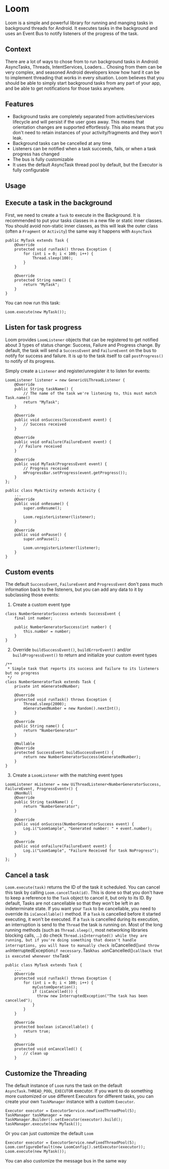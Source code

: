Loom
====

Loom is a simple and powerful library for running and manging tasks in background threads for Android.
It executes tasks in the background and uses an Event Bus to notify listeners of the progress of the task.

Context
-------
There are a lot of ways to chose from to run background tasks in Android: AsyncTasks, Threads, IntentServices, Loaders...
Chosing from them can be very complex, and seasoned Android developers know how hard it can be to implement threading that works in every situation.
Loom believes that you should be able to simply start background tasks from any part of your app, and be able to get notifications for those tasks anywhere.


Features
--------
  - Background tasks are completely separated from activities/services lifecycle and will persist if the user goes away. This means that orientation changes are supported effortlessly. This also means that you don't need to retain instances of your activity/fragments and they won't leak. 
  - Background tasks can be cancelled at any time
  - Listeners can be notified when a task succeeds, fails, or when a task progress has changed
  - The bus is fully customizable
  - It uses the default AsyncTask thread pool by default, but the Executor is fully configurable
  
Usage
-----

Execute a task in the background
--------------------------------
First, we need to create a `Task` to execute in the Background. It is recommended to put your tasks classes in a new file or static inner classes. You should avoid non-static inner classes, as this will leak the outer class (often a `Fragment` or `Activity`) the same way it happens with `AsyncTask`
```
public MyTask extends Task {
    @Override
    protected void runTask() throws Exception {
        for (int i = 0; i < 100; i++) {
            Thread.sleep(100);
        }
    }

    @Override
    protected String name() {
        return "MyTask";
    }
}
```
You can now run this task:
```
Loom.execute(new MyTask());
```

Listen for task progress
------------------------
Loom provides `LoomListener` objects that can be registered to get notified about 3 types of status change: Success, Failure and Progress change.
By default, the task will send a `SuccessEvent` and `FailureEvent` on the bus to notify for success and failure. It is up to the task itself to call `postProgress()` to notify of its progress.

Simply create a `Listener` and register/unregister it to listen for events:
```
LoomListener listener = new GenericUiThreadListener {
    @Override
    public String taskName() {
        // The name of the task we're listening to, this must match Task.name()
        return "MyTask";
    }

    @Override
    public void onSuccess(SuccessEvent event) {
        // Success received
    }

    @Override
    public void onFailure(FailureEvent event) {
      // Failure received
    }

    @Override
    public void MyTask(ProgressEvent event) {
        // Progress received
        mProgressBar.setProgress(event.getProgress());
    }
};
```

```
public class MyActivity extends Activity {
    ...
    @Override
    public void onResume() {
        super.onResume();

        Loom.registerListener(listener);
    }
    
    @Override
    public void onPause() {
        super.onPause();

        Loom.unregisterListener(listener);
    }
}
```

Custom events
-------------
The default `SuccessEvent`, `FailureEvent` and `ProgressEvent` don't pass much information back to the listeners, but you can add any data to it by subclassing those events:

1. Create a custom event type
```
class NumberGeneratorSuccess extends SuccessEvent {
    final int number;

    public NumberGeneratorSuccess(int number) {
        this.number = number;
    }
}
```

2. Override `buildSuccessEvent()`, `buildErrorEvent()` and/or `buildProgressEvent()` to return and initialize your custom event types
```
/**
 * Simple task that reports its success and failure to its listeners but no progress
 */
class NumberGeneratorTask extends Task {
    private int mGeneratedNumber;

    @Override
    protected void runTask() throws Exception {
        Thread.sleep(2000);
        mGeneratwedNumber = new Random().nextInt();
    }

    @Override
    public String name() {
        return "NumberGenerator"
    }

    @Nullable
    @Override
    protected SuccessEvent buildSuccessEvent() {
        return new NumberGeneratorSuccess(mGeneratedNumber);
    }
}
```

3. Create a `LoomListener` with the matching event types
```
LoomListener mListener = new UiThreadListener<NumberGeneratorSuccess, FailureEvent, ProgressEvent>() {
    @NonNull
    @Override
    public String taskName() {
        return "NumberGenerator";
    }

    @Override
    public void onSuccess(NumberGeneratorSuccess event) {
        Log.i("LoomSample", "Generated number: " + event.number);
    }

    @Override
    public void onFailure(FailureEvent event) {
        Log.i("LoomSample", "Failure Received for task NoProgress");
    }
};
```

Cancel a task
-------------
`Loom.execute(task)` returns the ID of the task it scheduled. You can cancel this task by calling `Loom.cancelTask(id)`. This is done so that you don't have to keep a reference to the `Task` object to cancel it, but only to its ID.
By default, Tasks are not cancellable so that they won't be left in an indeterminate state. If you want your `Task` to be cancellable, you need to override its `isCancellable()` method.
If a `Task` is cancelled before it started executing, it won't be executed. If a `Task` is cancelled during its execution, an interruption is send to the `Thread` the task is running on.
Most of the long running methods (such as `Thread.sleep()`, most networking libraries blocking calls, ...) do check `Thread.isInterrupted() while they are running, but if you're doing something that doesn't handle interruptions, you will have to manually check `isCancelled()` and throw an `InterruptedException` if necessary.
`Task` has a `onCancelled()` callback that is executed whenever the `Task` 
```
public class MyTask extends Task {
    ...
    @Override
    protected void runTask() throws Exception {
        for (int i = 0; i < 100; i++) {
            myCustomOperation();
            if (isCancelled()) {
              throw new InterruptedException("The task has been cancelled");
            }
        }
    }
    
    @Override
    protected boolean isCancellable() {
        return true;
    }

    @Override
    protected void onCancelled() {
        // clean up
    }
```

Customize the Threading
-----------------------
The default instance of `Loom` runs the task on the default `AsyncTask.THREAD_POOL_EXECUTOR` executor. If you want to do something more customized or use different Executors for different tasks, you can create your own `TaskManager` instance with a custom `Executor`.
```
Executor executor = ExecutorService.newFixedThreadPool(5);
TaskManager taskManager = new TaskManager.Builder().setExecutor(executor).build();
taskManager.execute(new MyTask());
```
Or you can just customize the default `Loom`
```
Executor executor = ExecutorService.newFixedThreadPool(5);
Loom.configureDefault(new LoomConfig().setExecutor(executor));
Loom.execute(new MyTask());
```

You can also customize the message bus in the same way
